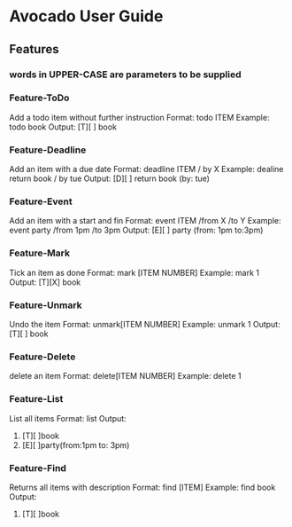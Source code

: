 # Avocado User Guide

## Features 

### words in UPPER-CASE are parameters to be supplied 

### Feature-ToDo

Add a todo item without further instruction
Format: todo ITEM
Example: todo book
Output: [T][ ] book

### Feature-Deadline

Add an item with a due date
Format: deadline ITEM / by X
Example: dealine return book / by tue
Output: [D][ ] return book (by: tue)

### Feature-Event

Add an item with a start and fin
Format: event ITEM /from X /to Y
Example: event party /from 1pm /to 3pm
Output: [E][ ] party (from: 1pm to:3pm)

### Feature-Mark

Tick an item as done
Format: mark [ITEM NUMBER]
Example: mark 1
Output: [T][X] book

### Feature-Unmark

Undo the item
Format: unmark[ITEM NUMBER]
Example: unmark 1
Output: [T][ ] book

### Feature-Delete

delete an item
Format: delete[ITEM NUMBER]
Example: delete 1

### Feature-List

List all items
Format: list
Output:
1. [T][ ]book
2. [E][ ]party(from:1pm to: 3pm)

### Feature-Find

Returns all items with description
Format: find [ITEM]
Example: find book
Output:
1. [T][ ]book


